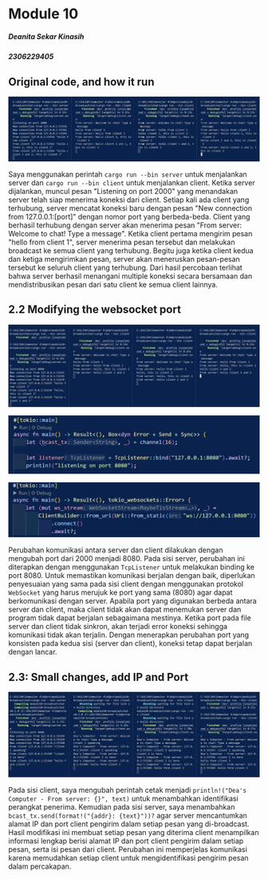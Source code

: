 # Module 10
##### Deanita Sekar Kinasih
##### 2306229405

## Original code, and how it run
![Image 2.1](images/2_1.png)

Saya menggunakan perintah `cargo run --bin server` untuk menjalankan server dan `cargo run --bin client` untuk menjalankan client. Ketika server dijalankan, muncul pesan "Listening on port 2000" yang menandakan server telah siap menerima koneksi dari client. Setiap kali ada client yang terhubung, server mencatat koneksi baru dengan pesan "New connection from 127.0.0.1:[port]" dengan nomor port yang berbeda-beda. Client yang berhasil terhubung dengan server akan menerima pesan "From server: Welcome to chat! Type a message".
Ketika client pertama mengirim pesan "hello from client 1", server menerima pesan tersebut dan melakukan broadcast ke semua client yang terhubung. Begitu juga ketika client kedua dan ketiga mengirimkan pesan, server akan meneruskan pesan-pesan tersebut ke seluruh client yang terhubung. Dari hasil percobaan terlihat bahwa server berhasil menangani multiple koneksi secara bersamaan dan mendistribusikan pesan dari satu client ke semua client lainnya.

## 2.2 Modifying the websocket port
![Image 2.2](images/2_2.png)

![Image 2.2.server](images/2_2_server.png)

![Image 2.2.client](images/2_2_client.png)

Perubahan komunikasi antara server dan client dilakukan dengan mengubah port dari 2000 menjadi 8080. Pada sisi server, perubahan ini diterapkan dengan menggunakan `TcpListener` untuk melakukan binding ke port 8080. Untuk memastikan komunikasi berjalan dengan baik, diperlukan penyesuaian yang sama pada sisi client dengan menggunakan protokol `WebSocket` yang harus merujuk ke port yang sama (8080) agar dapat berkomunikasi dengan server. Apabila port yang digunakan berbeda antara server dan client, maka client tidak akan dapat menemukan server dan program tidak dapat berjalan sebagaimana mestinya. Ketika port pada file server dan client tidak sinkron, akan terjadi error koneksi sehingga komunikasi tidak akan terjalin. Dengan menerapkan perubahan port yang konsisten pada kedua sisi (server dan client), koneksi tetap dapat berjalan dengan lancar.

## 2.3: Small changes, add IP and Port
![Image 2.3](images/2_3.png)

Pada sisi client, saya mengubah perintah cetak menjadi `println!("Dea's Computer - From server: {}", text)` untuk menambahkan identifikasi perangkat penerima. Kemudian pada sisi server, saya menambahkan `bcast_tx.send(format!("{addr}: {text}"))?` agar server mencantumkan alamat IP dan port client pengirim dalam setiap pesan yang di-broadcast. Hasil modifikasi ini membuat setiap pesan yang diterima client menampilkan informasi lengkap berisi alamat IP dan port client pengirim dalam setiap pesan, serta isi pesan dari client. Perubahan ini memperjelas komunikasi karena memudahkan setiap client untuk mengidentifikasi pengirim pesan dalam percakapan. 